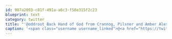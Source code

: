 ```yaml
---
id: 907a2093-c81f-491a-a6c3-f58e315f2c23
blueprint: text
category: twitter
title: "'@oddroot Back Hand of God from Crannog, Pilsner and Amber Ales from Stanley Park"
caption: '<span class="username username_linked">@<a href="https://twitter.com/oddroot" title="Ian C">oddroot</a></span> Back Hand of God from Crannog, Pilsner and Amber Ales from Stanley Park'
---
```

